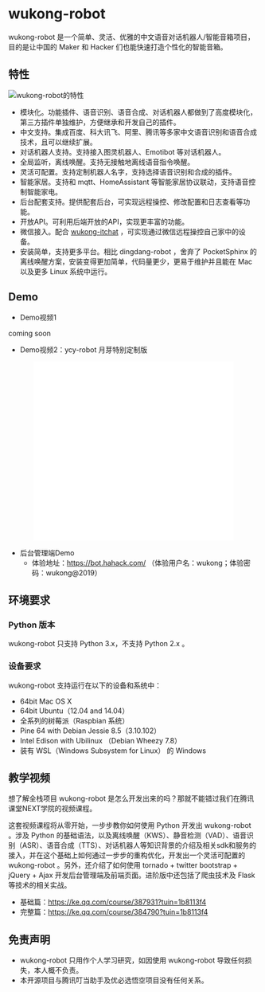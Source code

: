# wukong-robot

wukong-robot 是一个简单、灵活、优雅的中文语音对话机器人/智能音箱项目，目的是让中国的 Maker 和 Hacker 们也能快速打造个性化的智能音箱。

## 特性

![wukong-robot的特性](https://hahack-1253537070.file.myqcloud.com/images/wukong-docs/wukong-robot-mindmap.png)

* 模块化。功能插件、语音识别、语音合成、对话机器人都做到了高度模块化，第三方插件单独维护，方便继承和开发自己的插件。
* 中文支持。集成百度、科大讯飞、阿里、腾讯等多家中文语音识别和语音合成技术，且可以继续扩展。
* 对话机器人支持。支持接入图灵机器人、Emotibot 等对话机器人。
* 全局监听，离线唤醒。支持无接触地离线语音指令唤醒。
* 灵活可配置。支持定制机器人名字，支持选择语音识别和合成的插件。
* 智能家居。支持和 mqtt、HomeAssistant 等智能家居协议联动，支持语音控制智能家电。
* 后台配套支持。提供配套后台，可实现远程操控、修改配置和日志查看等功能。
* 开放API。可利用后端开放的API，实现更丰富的功能。
* 微信接入。配合 [wukong-itchat](http://github.com/wzpan/wukong-itchat) ，可实现通过微信远程操控自己家中的设备。
* 安装简单，支持更多平台。相比 dingdang-robot ，舍弃了 PocketSphinx 的离线唤醒方案，安装变得更加简单，代码量更少，更易于维护并且能在 Mac 以及更多 Linux 系统中运行。

## Demo

* Demo视频1

coming soon

* Demo视频2：ycy-robot 月芽特别定制版
    
<center>
<iframe src="//player.bilibili.com/player.html?aid=48873736&cid=85589172&page=1" scrolling="no" border="0" frameborder="no" framespacing="0" allowfullscreen="true" width="80%" height="360px"> </iframe>
</center>
    
* 后台管理端Demo 
    - 体验地址：https://bot.hahack.com/  （体验用户名：wukong；体验密码：wukong@2019）

## 环境要求 ##

### Python 版本 ###

wukong-robot 只支持 Python 3.x，不支持 Python 2.x 。

### 设备要求 ###

wukong-robot 支持运行在以下的设备和系统中：

* 64bit Mac OS X
* 64bit Ubuntu（12.04 and 14.04）
* 全系列的树莓派（Raspbian 系统）
* Pine 64 with Debian Jessie 8.5（3.10.102）
* Intel Edison with Ubilinux （Debian Wheezy 7.8）
* 装有 WSL（Windows Subsystem for Linux） 的 Windows

## 教学视频

想了解全栈项目 wukong-robot 是怎么开发出来的吗？那就不能错过我们在腾讯课堂NEXT学院的视频课程。

这套视频课程将从零开始，一步步教你如何使用 Python 开发出 wukong-robot 。涉及 Python 的基础语法，以及离线唤醒（KWS）、静音检测（VAD）、语音识别（ASR）、语音合成（TTS）、对话机器人等知识背景的介绍及相关sdk和服务的接入，并在这个基础上如何通过一步步的重构优化，开发出一个灵活可配置的 wukong-robot 。另外，还介绍了如何使用 tornado + twitter bootstrap + jQuery + Ajax 开发后台管理端及前端页面。进阶版中还包括了爬虫技术及 Flask 等技术的相关实战。

* 基础篇：https://ke.qq.com/course/387931?tuin=1b8113f4
* 完整篇：https://ke.qq.com/course/384790?tuin=1b8113f4

## 免责声明

* wukong-robot 只用作个人学习研究，如因使用 wukong-robot 导致任何损失，本人概不负责。
* 本开源项目与腾讯叮当助手及优必选悟空项目没有任何关系。
